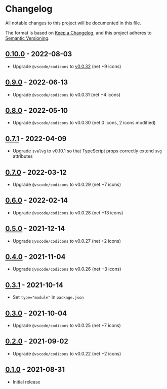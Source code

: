# Changelog

All notable changes to this project will be documented in this file.

The format is based on [Keep a Changelog](https://keepachangelog.com/en/1.0.0/),
and this project adheres to [Semantic Versioning](https://semver.org/spec/v2.0.0.html).

## [0.10.0](https://github.com/metonym/svelte-codicons/releases/tag/v0.10.0) - 2022-08-03

- Upgrade `@vscode/codicons` to [v0.0.32](https://github.com/microsoft/vscode-codicons/releases/tag/0.0.32) (net +9 icons)

## [0.9.0](https://github.com/metonym/svelte-codicons/releases/tag/v0.9.0) - 2022-06-13

- Upgrade `@vscode/codicons` to v0.0.31 (net +4 icons)

## [0.8.0](https://github.com/metonym/svelte-codicons/releases/tag/v0.8.0) - 2022-05-10

- Upgrade `@vscode/codicons` to v0.0.30 (net 0 icons, 2 icons modified)

## [0.7.1](https://github.com/metonym/svelte-codicons/releases/tag/v0.7.1) - 2022-04-09

- Upgrade `svelvg` to v0.10.1 so that TypeScript props correctly extend `svg` attributes

## [0.7.0](https://github.com/metonym/svelte-codicons/releases/tag/v0.7.0) - 2022-03-12

- Upgrade `@vscode/codicons` to v0.0.29 (net +7 icons)

## [0.6.0](https://github.com/metonym/svelte-codicons/releases/tag/v0.6.0) - 2022-02-14

- Upgrade `@vscode/codicons` to v0.0.28 (net +13 icons)

## [0.5.0](https://github.com/metonym/svelte-codicons/releases/tag/v0.5.0) - 2021-12-14

- Upgrade `@vscode/codicons` to v0.0.27 (net +2 icons)

## [0.4.0](https://github.com/metonym/svelte-codicons/releases/tag/v0.4.0) - 2021-11-04

- Upgrade `@vscode/codicons` to v0.0.26 (net +3 icons)

## [0.3.1](https://github.com/metonym/svelte-codicons/releases/tag/v0.3.1) - 2021-10-14

- Set `type="module"` in `package.json`

## [0.3.0](https://github.com/metonym/svelte-codicons/releases/tag/v0.3.0) - 2021-10-04

- Upgrade `@vscode/codicons` to v0.0.25 (net +7 icons)

## [0.2.0](https://github.com/metonym/svelte-codicons/releases/tag/v0.2.0) - 2021-09-02

- Upgrade `@vscode/codicons` to v0.0.22 (net +2 icons)

## [0.1.0](https://github.com/metonym/svelte-codicons/releases/tag/v0.1.0) - 2021-08-31

- Initial release
